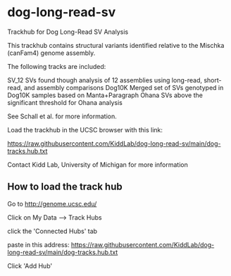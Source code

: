 # dog-long-read-sv
Trackhub for Dog Long-Read SV Analysis


This trackhub contains structural variants identified relative to the
Mischka (canFam4) genome assembly.


The following tracks are included:

SV_12  SVs found though analysis of 12 assemblies using long-read, short-read, and assembly comparisons
Dog10K Merged set of SVs genotyped in Dog10K samples based on Manta+Paragraph
Ohana SVs above the significant threshold for Ohana analysis


See Schall et al. for more information.

Load the trackhub in the UCSC browser with this link:

https://raw.githubusercontent.com/KiddLab/dog-long-read-sv/main/dog-tracks.hub.txt

Contact Kidd Lab, University of Michigan for more information

## How to load the track hub

Go to http://genome.ucsc.edu/

Click on My Data --> Track Hubs

click the 'Connected Hubs' tab
 
paste in this address: https://raw.githubusercontent.com/KiddLab/dog-long-read-sv/main/dog-tracks.hub.txt

Click 'Add Hub'


